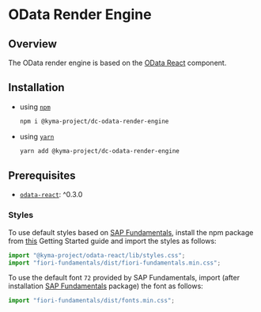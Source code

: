 # OData Render Engine

## Overview

The OData render engine is based on the [OData React](https://github.com/kyma-incubator/documentation-component/tree/master/packages/odata-react) component.

## Installation

- using [`npm`](https://www.npmjs.com/)

  ```bash
  npm i @kyma-project/dc-odata-render-engine
  ```

- using [`yarn`](https://yarnpkg.com/en/)

  ```bash
  yarn add @kyma-project/dc-odata-render-engine
  ```

## Prerequisites

- [`odata-react`](https://github.com/kyma-incubator/documentation-component/tree/master/packages/odata-react): ^0.3.0

### Styles

To use default styles based on [SAP Fundamentals](https://sap.github.io/fundamental/), install the npm package from [this](https://sap.github.io/fundamental/getting-started.html) Getting Started guide and import the styles as follows:

```js
import "@kyma-project/odata-react/lib/styles.css";
import "fiori-fundamentals/dist/fiori-fundamentals.min.css";
```

To use the default font `72` provided by SAP Fundamentals, import (after installation [SAP Fundamentals](https://sap.github.io/fundamental/) package) the font as follows:

```js
import "fiori-fundamentals/dist/fonts.min.css";
```
